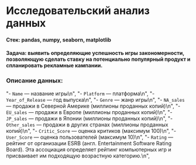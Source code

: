 # Исследовательский анализ данных

#### Стек: pandas, numpy, seaborn, matplotlib

#### Задача: выявить определяющие успешность игры закономерности, позволяющую сделать ставку на потенциально популярный продукт и спланировать рекламные кампании.

### Описание данных:

"- `Name` — название игры\n",
    "- `Platform` — платформа\n",
    "- `Year_of_Release` — год выпуска\n",
    "- `Genre` — жанр игры\n",
    "- `NA_sales` — продажи в Северной Америке (миллионы проданных копий)\n",
    "- `EU_sales` — продажи в Европе (миллионы проданных копий)\n",
    "- `JP_sales` — продажи в Японии (миллионы проданных копий)\n",
    "- `Other_sales` — продажи в других странах (миллионы проданных копий)\n",
    "- `Critic_Score` — оценка критиков (максимум 100)\n",
    "- `User_Score` — оценка пользователей (максимум 10)\n",
    "- `Rating` — рейтинг от организации ESRB (англ. Entertainment Software Rating Board). Эта ассоциация определяет рейтинг компьютерных игр и присваивает им подходящую возрастную категорию.\n",
